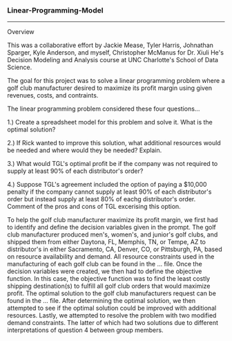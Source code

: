 ### Linear-Programming-Model
----
Overview

This was a collaborative effort by Jackie Mease, Tyler Harris, Johnathan Sparger, Kyle Anderson, and myself, Christopher McManus for Dr. Xiuli He's Decision Modeling and Analysis course at UNC Charlotte's School of Data Science. 

The goal for this project was to solve a linear programming problem where a golf club manufacturer desired to maximize its profit margin using given revenues, costs, and contraints.

The linear programming problem considered these four questions...

1.) Create a spreadsheet model for this problem and solve it. What is the optimal solution?

2.) If Rick wanted to improve this solution, what additional resources would be needed and where would they be needed? Explain.

3.) What would TGL's optimal profit be if the company was not required to supply at least 90% of each distributor's order?

4.) Suppose TGL's agreement included the option of paying a $10,000 penalty if the company cannot supply at least 90% of each distributor's order but instead supply at least 80% of eachg distributor's order. Comment of the pros and cons of TGL excerising this option. 

To help the golf club manufacturer maximize its profit margin, we first had to identify and define the decision variables given in the prompt. The golf club manufacturer produced men's, women's, and junior's golf clubs, and shipped them from either Daytona, FL, Memphis, TN, or Tempe, AZ to distributor's in either Sacramento, CA, Denver, CO, or Pittsburgh, PA, based on resource availability and demand. All resource constraints used in the manufacturing of each golf club can be found in the ... file. Once the decision variables were created, we then had to define the objective function. In this case, the objective function was to find the least costly shipping destination(s) to fulfill all golf club orders that would maximize profit. The optimal solution to the golf club manufacturers request can be found in the ... file. After determining the optimal solution, we then attempted to see if the optimal solution could be improved with additional resources. Lastly, we attempted to resolve the problem with two modified demand constraints. The latter of which had two solutions due to different interpretations of question 4 between group members.
